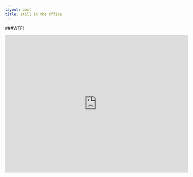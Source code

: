 ```yaml
---
layout: post
title: still in the office
--- 
```

###WTF! 
<iframe src="https://www.google.com/maps/embed?pb=!1m18!1m12!1m3!1d2246.6239476068627!2d37.62850038707255!3d55.73028717907641!2m3!1f0!2f0!3f0!3m2!1i1024!2i768!4f13.1!3m3!1m2!1s0x0%3A0x42182d5520e15c09!2sO1+Properties%2C+%D0%91%D0%A6+Lighthouse!5e0!3m2!1sen!2sru!4v1487262926606" width="600" height="450" frameborder="0" style="border:0" allowfullscreen></iframe>
